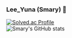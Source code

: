 ### Lee_Yuna (Smary) 👋

[![Solved.ac Profile](http://mazassumnida.wtf/api/v2/generate_badge?boj=lyn99730)](https://solved.ac/lyn99730/)
<br>
![Smary's GitHub stats](https://github-readme-stats.vercel.app/api?username=Starfall-Yuna&theme=monokai&show_icons=true)

<!--
**Starfall-Yuna/Starfall-Yuna** is a ✨ _special_ ✨ repository because its `README.md` (this file) appears on your GitHub profile.

Here are some ideas to get you started:

- 🔭 I’m currently working on ...
- 🌱 I’m currently learning ...
- 👯 I’m looking to collaborate on ...
- 🤔 I’m looking for help with ...
- 💬 Ask me about ...
- 📫 How to reach me: ...
- 😄 Pronouns: ...
- ⚡ Fun fact: ...
-->
